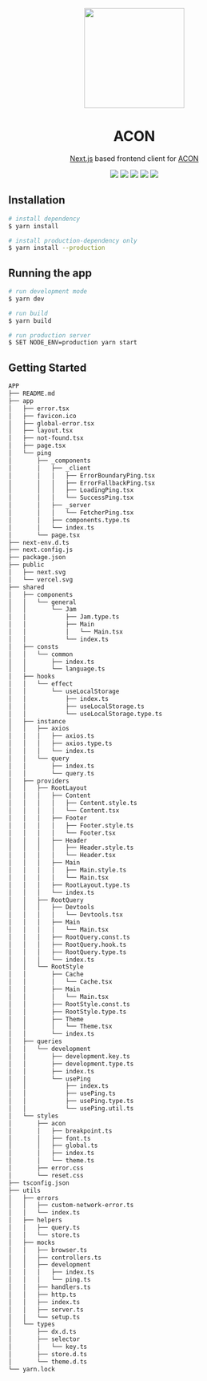 <p align="center">
    <a href="https://nextjs.org/"><img src="https://cdn.worldvectorlogo.com/logos/next-js.svg" height="200"></a>
</p>

<h1 align="center">ACON</h1>

<p align="center">
    <a href="https://nextjs.org/">Next.js</a> based frontend client for <a href="https://www.acon3d.com">ACON</a>
</p>

<p align="center">
    <img src="https://img.shields.io/badge/Node.js-v20.16.0-green?logo=nodedotjs">
    <img src="https://img.shields.io/badge/yarn-v1.22.22-288fbc?logo=yarn">
    <img src="https://img.shields.io/badge/Next.js-14.2.6-black?logo=nextdotjs">
    <img src="https://img.shields.io/badge/React-18.3.0-017fa6?logo=react">
    <a href="https://github.com/carpenstreet/np-client-playground"><img src="https://img.shields.io/badge/GitHub-%23121011?logo=github&logoColor=white"></a>
</p>

## Installation

```bash
# install dependency
$ yarn install

# install production-dependency only
$ yarn install --production
```

## Running the app

```bash
# run development mode
$ yarn dev

# run build
$ yarn build

# run production server
$ SET NODE_ENV=production yarn start
```

## Getting Started

```bash
APP
├── README.md
├── app
│   ├── error.tsx
│   ├── favicon.ico
│   ├── global-error.tsx
│   ├── layout.tsx
│   ├── not-found.tsx
│   ├── page.tsx
│   └── ping
│       ├── _components
│       │   ├── _client
│       │   │   ├── ErrorBoundaryPing.tsx
│       │   │   ├── ErrorFallbackPing.tsx
│       │   │   ├── LoadingPing.tsx
│       │   │   └── SuccessPing.tsx
│       │   ├── _server
│       │   │   └── FetcherPing.tsx
│       │   ├── components.type.ts
│       │   └── index.ts
│       └── page.tsx
├── next-env.d.ts
├── next.config.js
├── package.json
├── public
│   ├── next.svg
│   └── vercel.svg
├── shared
│   ├── components
│   │   └── general
│   │       └── Jam
│   │           ├── Jam.type.ts
│   │           ├── Main
│   │           │   └── Main.tsx
│   │           └── index.ts
│   ├── consts
│   │   └── common
│   │       ├── index.ts
│   │       └── language.ts
│   ├── hooks
│   │   └── effect
│   │       └── useLocalStorage
│   │           ├── index.ts
│   │           ├── useLocalStorage.ts
│   │           └── useLocalStorage.type.ts
│   ├── instance
│   │   ├── axios
│   │   │   ├── axios.ts
│   │   │   ├── axios.type.ts
│   │   │   └── index.ts
│   │   └── query
│   │       ├── index.ts
│   │       └── query.ts
│   ├── providers
│   │   ├── RootLayout
│   │   │   ├── Content
│   │   │   │   ├── Content.style.ts
│   │   │   │   └── Content.tsx
│   │   │   ├── Footer
│   │   │   │   ├── Footer.style.ts
│   │   │   │   └── Footer.tsx
│   │   │   ├── Header
│   │   │   │   ├── Header.style.ts
│   │   │   │   └── Header.tsx
│   │   │   ├── Main
│   │   │   │   ├── Main.style.ts
│   │   │   │   └── Main.tsx
│   │   │   ├── RootLayout.type.ts
│   │   │   └── index.ts
│   │   ├── RootQuery
│   │   │   ├── Devtools
│   │   │   │   └── Devtools.tsx
│   │   │   ├── Main
│   │   │   │   └── Main.tsx
│   │   │   ├── RootQuery.const.ts
│   │   │   ├── RootQuery.hook.ts
│   │   │   ├── RootQuery.type.ts
│   │   │   └── index.ts
│   │   └── RootStyle
│   │       ├── Cache
│   │       │   └── Cache.tsx
│   │       ├── Main
│   │       │   └── Main.tsx
│   │       ├── RootStyle.const.ts
│   │       ├── RootStyle.type.ts
│   │       ├── Theme
│   │       │   └── Theme.tsx
│   │       └── index.ts
│   ├── queries
│   │   └── development
│   │       ├── development.key.ts
│   │       ├── development.type.ts
│   │       ├── index.ts
│   │       └── usePing
│   │           ├── index.ts
│   │           ├── usePing.ts
│   │           ├── usePing.type.ts
│   │           └── usePing.util.ts
│   └── styles
│       ├── acon
│       │   ├── breakpoint.ts
│       │   ├── font.ts
│       │   ├── global.ts
│       │   ├── index.ts
│       │   └── theme.ts
│       ├── error.css
│       └── reset.css
├── tsconfig.json
├── utils
│   ├── errors
│   │   ├── custom-network-error.ts
│   │   └── index.ts
│   ├── helpers
│   │   ├── query.ts
│   │   └── store.ts
│   ├── mocks
│   │   ├── browser.ts
│   │   ├── controllers.ts
│   │   ├── development
│   │   │   ├── index.ts
│   │   │   └── ping.ts
│   │   ├── handlers.ts
│   │   ├── http.ts
│   │   ├── index.ts
│   │   ├── server.ts
│   │   └── setup.ts
│   └── types
│       ├── dx.d.ts
│       ├── selector
│       │   └── key.ts
│       ├── store.d.ts
│       └── theme.d.ts
└── yarn.lock

```
